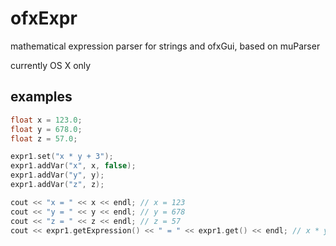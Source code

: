 # ofxExpr

mathematical expression parser for strings and ofxGui, based on muParser

currently OS X only

## examples
```cpp
float x = 123.0;
float y = 678.0;
float z = 57.0;

expr1.set("x * y + 3");
expr1.addVar("x", x, false);
expr1.addVar("y", y);
expr1.addVar("z", z);

cout << "x = " << x << endl; // x = 123
cout << "y = " << y << endl; // y = 678
cout << "z = " << z << endl; // z = 57
cout << expr1.getExpression() << " = " << expr1.get() << endl; // x * y + 3 = 83397
```
